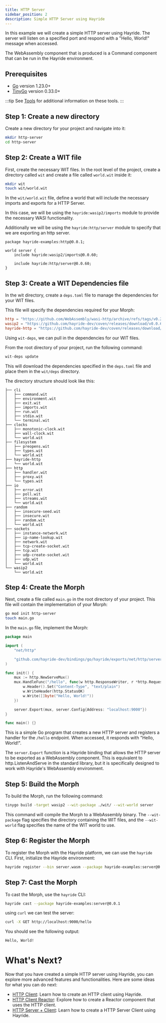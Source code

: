 ```yaml
---
title: HTTP Server
sidebar_position: 2
description: Simple HTTP Server using Hayride
---
```


In this example we will create a simple HTTP server using Hayride. The server will listen on a specified port and respond with a "Hello, World!" message when accessed. 

The WebAssembly component that is produced is a Command component that can be run in the Hayride environment.

## Prerequisites
- [Go](https://go.dev/doc/install) version 1.23.0+
- [TinyGo](https://tinygo.org/) version 0.33.0+

:::tip
See [Tools](../../tools.md) for additional information on these tools.
:::

## Step 1: Create a new directory
Create a new directory for your project and navigate into it:

```bash
mkdir http-server
cd http-server
```

## Step 2: Create a WIT file
First, create the necessary WIT files. In the root level of the project, create a directory called `wit` and create a file called `world.wit` inside it:

```bash
mkdir wit
touch wit/world.wit
```

In the `wit/world.wit` file, define a world that will include the necessary imports and exports for a HTTP Server.

In this case, we will be using the `hayride:wasip2/imports` module to provide the necessary WASI functionality. 

Additionally we will be using the `hayride:http/server` module to specify that we are exporting an http server.

```wit
package hayride-examples:http@0.0.1;

world server {
    include hayride:wasip2/imports@0.0.60;
 
    include hayride:http/server@0.0.60;
}
```

## Step 3: Create a WIT Dependencies file

In the wit directory, create a `deps.toml` file to manage the dependencies for your WIT files. 

This file will specify the dependencies required for your Morph:

```toml
http = "https://github.com/WebAssembly/wasi-http/archive/refs/tags/v0.2.0.tar.gz"
wasip2 = "https://github.com/hayride-dev/coven/releases/download/v0.0.60/hayride_wasip2_v0.0.60.tar.gz"
hayride-http = "https://github.com/hayride-dev/coven/releases/download/v0.0.60/hayride_http_v0.0.60.tar.gz"
```

Using `wit-deps`, we can pull in the dependencies for our WIT files. 

From the root directory of your project, run the following command:

```bash
wit-deps update
```

This will download the dependencies specified in the `deps.toml` file and place them in the `wit/deps` directory.

The directory structure should look like this:

```wit/deps
├── cli
│   ├── command.wit
│   ├── environment.wit
│   ├── exit.wit
│   ├── imports.wit
│   ├── run.wit
│   ├── stdio.wit
│   └── terminal.wit
├── clocks
│   ├── monotonic-clock.wit
│   ├── wall-clock.wit
│   └── world.wit
├── filesystem
│   ├── preopens.wit
│   ├── types.wit
│   └── world.wit
├── hayride-http
│   └── world.wit
├── http
│   ├── handler.wit
│   ├── proxy.wit
│   └── types.wit
├── io
│   ├── error.wit
│   ├── poll.wit
│   ├── streams.wit
│   └── world.wit
├── random
│   ├── insecure-seed.wit
│   ├── insecure.wit
│   ├── random.wit
│   └── world.wit
├── sockets
│   ├── instance-network.wit
│   ├── ip-name-lookup.wit
│   ├── network.wit
│   ├── tcp-create-socket.wit
│   ├── tcp.wit
│   ├── udp-create-socket.wit
│   ├── udp.wit
│   └── world.wit
└── wasip2
    └── world.wit
```

## Step 4: Create the Morph

Next, create a file called `main.go` in the root directory of your project. This file will contain the implementation of your Morph:

```bash
go mod init http-server
touch main.go
```

In the `main.go` file, implement the Morph:

```go
package main

import (
	"net/http"

	"github.com/hayride-dev/bindings/go/hayride/exports/net/http/server"
)

func init() {
	mux := http.NewServeMux()
	mux.HandleFunc("/hello", func(w http.ResponseWriter, r *http.Request) {
		w.Header().Set("Content-Type", "text/plain")
		w.WriteHeader(http.StatusOK)
		w.Write([]byte("Hello, World!"))
	})

	server.Export(mux, server.Config{Address: "localhost:9000"})
}

func main() {}
```

This is a simple Go program that creates a new HTTP server and registers a handler for the `/hello` endpoint. When accessed, it responds with "Hello, World!".

The `server.Export` function is a Hayride binding that allows the HTTP server to be exported as a WebAssembly component. This is equivalent to http.ListenAndServe in the standard library, but it is specifically designed to work with Hayride's WebAssembly environment.

## Step 5: Build the Morph

To build the Morph, run the following command:

```bash
tinygo build -target wasip2 --wit-package ./wit/ --wit-world server
```

This command will compile the Morph to a WebAssembly binary. The `--wit-package` flag specifies the directory containing the WIT files, and the `--wit-world` flag specifies the name of the WIT world to use.

## Step 6: Register the Morph 

To register the Morph with the Hayride platform, we can use the `hayride` CLI. First, initialize the Hayride environment:

```bash
hayride register --bin server.wasm --package hayride-examples:server@0.0.1
```

## Step 7: Cast the Morph

To cast the Morph, use the `hayride` CLI:

```bash
hayride cast --package hayride-examples:server@0.0.1
```

using `curl` we can test the server:

```bash
curl -X GET http://localhost:9000/hello
```
You should see the following output:

```bash
Hello, World!
```

# What's Next? 

Now that you have created a simple HTTP server using Hayride, you can explore more advanced features and functionalities. Here are some ideas for what you can do next:

- [HTTP Client](./client.md): Learn how to create an HTTP client using Hayride.
- [HTTP Client Reactor](./client-reactor.md): Explore how to create a Reactor component that uses the HTTP client.
- [HTTP Server + Client](./server-client.md): Learn how to create a HTTP Server Client using Hayride.

